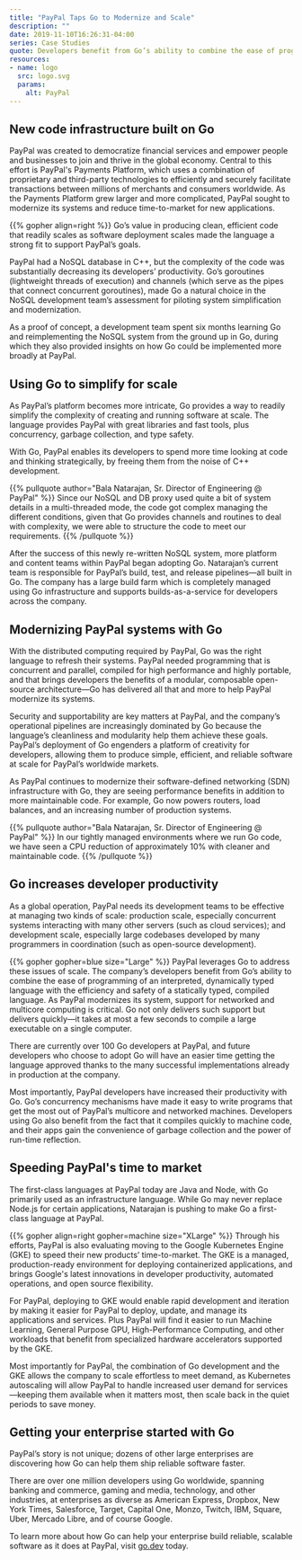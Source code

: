 ```yaml
---
title: "PayPal Taps Go to Modernize and Scale"
description: ""
date: 2019-11-10T16:26:31-04:00
series: Case Studies
quote: Developers benefit from Go’s ability to combine the ease of programming of an interpreted, dynamically typed language with the efficiency and safety of a statically typed, compiled language
resources:
- name: logo
  src: logo.svg
  params:
    alt: PayPal
---
```


## New code infrastructure built on Go

PayPal was created to democratize financial services and empower people and businesses to join and thrive in the global economy. Central to this effort is PayPal's Payments Platform, which uses a combination of proprietary and third-party technologies to efficiently and securely facilitate transactions between millions of merchants and consumers worldwide. As the Payments Platform grew larger and more complicated, PayPal sought to modernize its systems and reduce time-to-market for new applications.

{{% gopher align=right %}}
Go’s value in producing clean, efficient code that readily scales as software deployment scales made the language a strong fit to support PayPal’s goals.

PayPal had a NoSQL database in C++, but the complexity of the code was substantially decreasing its developers’ productivity. Go’s goroutines (lightweight threads of execution) and channels (which serve as the pipes that connect concurrent goroutines), made Go a natural choice in the NoSQL development team’s assessment for piloting system simplification and modernization.
 
As a proof of concept, a development team spent six months learning Go and reimplementing the NoSQL system from the ground up in Go, during which they also provided insights on how Go could be implemented more broadly at PayPal.


## Using Go to simplify for scale

As PayPal’s platform becomes more intricate, Go provides a way to readily simplify the complexity of creating and running software at scale. The language provides PayPal with great libraries and fast tools, plus concurrency, garbage collection, and type safety.
 
With Go, PayPal enables its developers to spend more time looking at code and thinking strategically, by freeing them from the noise of C++ development.
 
{{% pullquote author="Bala Natarajan, Sr. Director of Engineering @ PayPal" %}}
Since our NoSQL and DB proxy used quite a bit of system details in a multi-threaded mode, the code got complex managing the different conditions, given that Go provides channels and routines to deal with complexity, we were able to structure the code to meet our requirements.
{{% /pullquote %}}
 
After the success of this newly re-written NoSQL system, more platform and content teams within PayPal began adopting Go. Natarajan’s current team is responsible for PayPal’s build, test, and release pipelines—all built in Go. The company has a large build farm which is completely managed using Go infrastructure and supports builds-as-a-service for developers across the company.

## Modernizing PayPal systems with Go

With the distributed computing required by PayPal, Go was the right language to refresh their systems. PayPal needed programming that is concurrent and parallel, compiled for high performance and highly portable, and that brings developers the benefits of a modular, composable open-source architecture—Go has delivered all that and more to help PayPal modernize its systems.

Security and supportability are key matters at PayPal, and the company’s operational pipelines are increasingly dominated by Go because the language’s cleanliness and modularity help them achieve these goals. PayPal’s deployment of Go engenders a platform of creativity for developers, allowing them to produce simple, efficient, and reliable software at scale for PayPal’s worldwide markets.
 
As PayPal continues to modernize their software-defined networking (SDN) infrastructure with Go, they are seeing performance benefits in addition to more maintainable code. For example, Go now powers routers, load balances, and an increasing number of production systems.

{{% pullquote author="Bala Natarajan, Sr. Director of Engineering @ PayPal" %}}
 In our tightly managed environments where we run Go code, we have seen a CPU reduction of approximately 10% with cleaner and maintainable code.
 {{% /pullquote %}}

## Go increases developer productivity

As a global operation, PayPal needs its development teams to be effective at managing two kinds of scale: production scale, especially concurrent systems interacting with many other servers (such as cloud services); and development scale, especially large codebases developed by many programmers in coordination (such as open-source development).

{{% gopher gopher=blue size="Large" %}}
PayPal leverages Go to address these issues of scale. The company’s developers benefit from Go’s ability to combine the ease of programming of an interpreted, dynamically typed language with the efficiency and safety of a statically typed, compiled language. As PayPal modernizes its system, support for networked and multicore computing is critical. Go not only delivers such support but delivers quickly—it takes at most a few seconds to compile a large executable on a single computer.
 
There are currently over 100 Go developers at PayPal, and future developers who choose to adopt Go will have an easier time getting the language approved thanks to the many successful implementations already in production at the company.
 
Most importantly, PayPal developers have increased their productivity with Go. Go’s concurrency mechanisms have made it easy to write programs that get the most out of PayPal’s multicore and networked machines. Developers using Go also benefit from the fact that it compiles quickly to machine code, and their apps gain the convenience of garbage collection and the power of run-time reflection.

## Speeding PayPal's time to market

The first-class languages at PayPal today are Java and Node, with Go primarily used as an infrastructure language. While Go may never replace Node.js for certain applications, Natarajan is pushing to make Go a first-class language at PayPal.
 
{{% gopher align=right gopher=machine size="XLarge" %}}
Through his efforts, PayPal is also evaluating moving to the Google Kubernetes Engine (GKE) to speed their new products’ time-to-market. The GKE is a managed, production-ready environment for deploying containerized applications, and brings Google's latest innovations in developer productivity, automated operations, and open source flexibility.

For PayPal, deploying to GKE would enable rapid development and iteration by making it easier for PayPal to deploy, update, and manage its applications and services. Plus PayPal will find it easier to run Machine Learning, General Purpose GPU, High-Performance Computing, and other workloads that benefit from specialized hardware accelerators supported by the GKE.
 
Most importantly for PayPal, the combination of Go development and the GKE allows the company to scale effortless to meet demand, as Kubernetes autoscaling will allow PayPal to handle increased user demand for services—keeping them available when it matters most, then scale back in the quiet periods to save money.


## Getting your enterprise started with Go

PayPal’s story is not unique; dozens of other large enterprises are discovering how Go can help them ship reliable software faster. 

There are over one million developers using Go worldwide, spanning banking and commerce, gaming and media, technology, and other industries, at enterprises as diverse as American Express, Dropbox, New York Times, Salesforce, Target, Capital One, Monzo, Twitch, IBM, Square, Uber, Mercado Libre, and of course Google.
 
To learn more about how Go can help your enterprise build reliable, scalable software as it does at PayPal, visit [go.dev](https://go.dev) today.